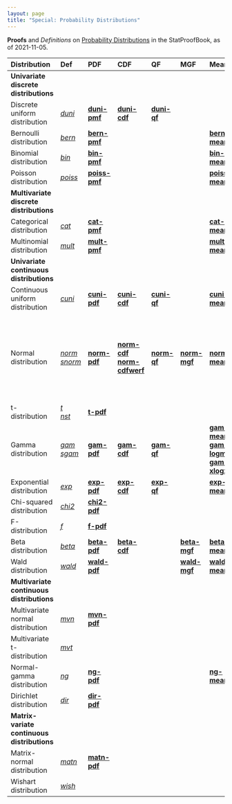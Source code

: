 ```yaml
---
layout: page
title: "Special: Probability Distributions"
---
```



**Proofs** and *Definitions* on [Probability Distributions](/I/ToC#Probability%20Distributions) in the StatProofBook, as of 2021-11-05.

| Distribution | Def | PDF | CDF | QF | MGF | Mean | Med | Mode | Var | Ent | KL | Marg | Cond | Other |
|:------------ |:--- |:--- |:--- |:-- |:--- |:---- |:--- |:---- |:--- |:--- |:-- |:---- |:---- |:----- |
| **Univariate<br>discrete<br>distributions** |  |  |  |  |  |  |  |  |  |  |  |  |  |  |
| Discrete uniform distribution | *[duni](/D/duni)* | **[duni-pmf](/P/duni-pmf)** | **[duni-cdf](/P/duni-cdf)** | **[duni-qf](/P/duni-qf)** |  |  |  |  |  |  |  |  |  |  |
| Bernoulli distribution | *[bern](/D/bern)* | **[bern-pmf](/P/bern-pmf)** |  |  |  | **[bern-mean](/P/bern-mean)** |  |  |  |  |  |  |  |  |
| Binomial distribution | *[bin](/D/bin)* | **[bin-pmf](/P/bin-pmf)** |  |  |  | **[bin-mean](/P/bin-mean)** |  |  |  |  |  |  |  |  |
| Poisson distribution | *[poiss](/D/poiss)* | **[poiss-pmf](/P/poiss-pmf)** |  |  |  | **[poiss-mean](/P/poiss-mean)** |  |  | **[poiss-var](/P/poiss-var)** |  |  |  |  |  |
| **Multivariate<br>discrete<br>distributions** |  |  |  |  |  |  |  |  |  |  |  |  |  |  |
| Categorical distribution | *[cat](/D/cat)* | **[cat-pmf](/P/cat-pmf)** |  |  |  | **[cat-mean](/P/cat-mean)** |  |  |  |  |  |  |  |  |
| Multinomial distribution | *[mult](/D/mult)* | **[mult-pmf](/P/mult-pmf)** |  |  |  | **[mult-mean](/P/mult-mean)** |  |  |  |  |  |  |  |  |
| **Univariate<br>continuous<br>distributions** |  |  |  |  |  |  |  |  |  |  |  |  |  |  |
| Continuous uniform distribution | *[cuni](/D/cuni)* | **[cuni-pdf](/P/cuni-pdf)** | **[cuni-cdf](/P/cuni-cdf)** | **[cuni-qf](/P/cuni-qf)** |  | **[cuni-mean](/P/cuni-mean)** | **[cuni-med](/P/cuni-med)** | **[cuni-mode](/P/cuni-mode)** |  |  |  |  |  |  |
| Normal distribution | *[norm](/D/norm)*<br>*[snorm](/D/snorm)* | **[norm-pdf](/P/norm-pdf)** | **[norm-cdf](/P/norm-cdf)**<br>**[norm-cdfwerf](/P/norm-cdfwerf)** | **[norm-qf](/P/norm-qf)** | **[norm-mgf](/P/norm-mgf)** | **[norm-mean](/P/norm-mean)** | **[norm-med](/P/norm-med)** | **[norm-mode](/P/norm-mode)** | **[norm-var](/P/norm-var)** | **[norm-dent](/P/norm-dent)**<br>**[norm-maxent](/P/norm-maxent)** | **[norm-kl](/P/norm-kl)** |  |  | **[norm-snorm](/P/norm-snorm)**<br>**[norm-chi2(/P/norm-chi2)**<br>**[norm-t](/P/norm-t)**<br>**[norm-lincomb](/P/norm-lincomb)**<br>**[norm-gi](/P/norm-gi)**<br>**[norm-fwhm](/P/norm-fwhm)**<br>**[norm-extr](/P/norm-extr)**<br>**[norm-infl](/P/norm-infl)** |
| t-distribution | *[t](/D/t)*<br>*[nst](/D/nst)* | **[t-pdf](/P/t-pdf)** |  |  |  |  |  |  |  |  |  |  |  | **[nst-t](/P/nst-t)** |
| Gamma distribution | *[gam](/D/gam)*<br>*[sgam](/D/sgam)* | **[gam-pdf](/P/gam-pdf)** | **[gam-cdf](/P/gam-cdf)** | **[gam-qf](/P/gam-qf)** |  | **[gam-mean](/P/gam-mean)**<br>**[gam-logmean](/P/gam-logmean)**<br>**[gam-xlogx](/P/gam-xlogx)** |  |  | **[gam-var](/P/gam-var)** | **[gam-dent](/P/gam-dent)** | **[gam-kl](/P/gam-kl)** |  |  | **[gam-sgam](/P/gam-sgam)** |
| Exponential distribution | *[exp](/D/exp)* | **[exp-pdf](/P/exp-pdf)** | **[exp-cdf](/P/exp-cdf)** | **[exp-qf](/P/exp-qf)** |  | **[exp-mean](/P/exp-mean)** | **[exp-med](/P/exp-med)** | **[exp-mode](/P/exp-mode)** |  |  |  |  |  | **[exp-gam](/P/exp-gam)** |
| Chi-squared distribution | *[chi2](/D/chi2)* | **[chi2-pdf](/P/chi2-pdf)** |  |  |  |  |  |  |  |  |  |  |  | **[chi2-gam](/P/chi2-gam)**<br>**[chi2-mom](/P/chi2-mom)** |
| F-distribution | *[f](/D/f)* | **[f-pdf](/P/f-pdf)** |  |  |  |  |  |  |  |  |  |  |  |  |
| Beta distribution | *[beta](/D/beta)* | **[beta-pdf](/P/beta-pdf)** | **[beta-cdf](/P/beta-cdf)** |  | **[beta-mgf](/P/beta-mgf)** | **[beta-mean](/P/beta-mean)** |  |  | **[beta-var](/P/beta-var)** |  |  |  |  |  |
| Wald distribution | *[wald](/D/wald)* | **[wald-pdf](/P/wald-pdf)** |  |  | **[wald-mgf](/P/wald-mgf)** | **[wald-mean](/P/wald-mean)** |  |  | **[wald-var](/P/wald-var)** |  |  |  |  |  |
| **Multivariate<br>continuous<br>distributions** |  |  |  |  |  |  |  |  |  |  |  |  |  |  |
| Multivariate normal distribution | *[mvn](/D/mvn)* | **[mvn-pdf](/P/mvn-pdf)** |  |  |  |  |  |  |  | **[mvn-dent](/P/mvn-dent)** | **[mvn-kl](/P/mvn-kl)** | **[mvn-marg](/P/mvn-marg)** | **[mvn-cond](/P/mvn-cond)** | **[mvn-ltt](/P/mvn-ltt)**<br>**[mvn-ind](/P/mvn-ind)** |
| Multivariate t-distribution | *[mvt](/D/mvt)* |  |  |  |  |  |  |  |  |  |  |  |  | **[mvt-f](/P/mvt-f)** |
| Normal-gamma distribution | *[ng](/D/ng)* | **[ng-pdf](/P/ng-pdf)** |  |  |  | **[ng-mean](/P/ng-mean)** |  |  |  | **[ng-dent](/P/ng-dent)** | **[ng-kl](/P/ng-kl)** | **[ng-marg](/P/ng-marg)** | **[ng-cond](/P/ng-cond)** |  |
| Dirichlet distribution | *[dir](/D/dir)* | **[dir-pdf](/P/dir-pdf)** |  |  |  |  |  |  |  |  |  |  |  | **[dir-ep](/P/dir-ep)** |
| **Matrix-variate<br>continuous<br>distributions** |  |  |  |  |  |  |  |  |  |  |  |  |  |  |
| Matrix-normal distribution | *[matn](/D/matn)* | **[matn-pdf](/P/matn-pdf)** |  |  |  |  |  |  |  |  |  |  |  | **[matn-mvn](/P/matn-mvn)**<br>**[matn-ltt](/P/matn-ltt)**<br>**[matn-trans](/P/matn-trans)** |
| Wishart distribution | *[wish](/D/wish)* |  |  |  |  |  |  |  |  |  |  |  |  |  |